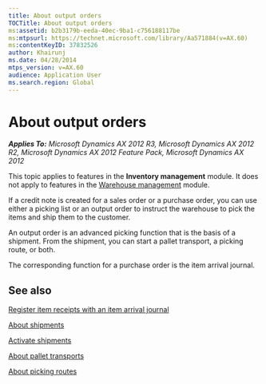 ```yaml
---
title: About output orders
TOCTitle: About output orders
ms:assetid: b2b3179b-eeda-40ec-9ba1-c756188117be
ms:mtpsurl: https://technet.microsoft.com/library/Aa571884(v=AX.60)
ms:contentKeyID: 37832526
author: Khairunj
ms.date: 04/28/2014
mtps_version: v=AX.60
audience: Application User
ms.search.region: Global
---
```


# About output orders 


_**Applies To:** Microsoft Dynamics AX 2012 R3, Microsoft Dynamics AX 2012 R2, Microsoft Dynamics AX 2012 Feature Pack, Microsoft Dynamics AX 2012_

This topic applies to features in the **Inventory management** module. It does not apply to features in the [Warehouse management](warehouse-management.md) module.

If a credit note is created for a sales order or a purchase order, you can use either a picking list or an output order to instruct the warehouse to pick the items and ship them to the customer.

An output order is an advanced picking function that is the basis of a shipment. From the shipment, you can start a pallet transport, a picking route, or both.

The corresponding function for a purchase order is the item arrival journal.

## See also

[Register item receipts with an item arrival journal](register-item-receipts-with-an-item-arrival-journal.md)

[About shipments](about-shipments.md)

[Activate shipments](activate-shipments.md)

[About pallet transports](about-pallet-transports.md)

[About picking routes](about-picking-routes.md)

  


